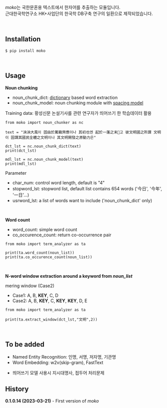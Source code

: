 <i>moko</i>는 국한문혼용 텍스트에서 한자어를 추출하는 모듈입니다. <br>
근대한국학연구소 HK+사업단의 한국학 DB구축 연구의 일환으로 제작되었습니다.

<br>

## Installation
```
$ pip install moko
```
<br>

## Usage
<b> Noun chunking</b>
- noun_chunk_dict: <u>dictionary</u> based word extraction
- noun_chunk_model: noun chunking module with <u>spacing model</u> 

Training data: 황성신문 논설기사를 관련 연구자가 띄어쓰기 한 학습데이터 활용

```
from moko import noun_chunker as nc

text = "泱泱大風이 固由於萬籟齊應이나 其初也엔 起於一蓬之末고 彼文明國之所謂 文明이 固謂其國民全軆之文明이나 其文明開發之原動力은"

dct_lst = nc.noun_chunk_dict(text)
print(dct_lst)

mdl_lst = nc.noun_chunk_model(text)
print(mdl_lst)
```

Parameter
- char_num: control word length, default is "4"
- stopword_lst: stopword list, default list contains 654 words ('今日', '今年', '一日'...)
- usrword_lst: a list of words want to include ('noun_chunk_dict' only)

<br>

<b> Word count </b>
- word_count: simple word count
- co_occurence_count: return co-occurrence pair

```
from moko import term_analyzer as ta

print(ta.word_count(noun_list))
print(ta.co_occurence_count(noun_list))
```
<br>

<b> N-word window extraction around a keyword from <i>noun_list</i></b>

mering window (Case2)
- Case1: A, B, <b>KEY</b>, C, D
- Case2: A, B, <b>KEY</b>, C, <b>KEY</b>, <b>KEY</b>, D, E

```
from moko import term_analyzer as ta

print(ta.extract_window(dct_lst,"文明",2))
```

<br>

## To be added
- Named Entity Recognition: 인명, 서명, 저자명, 기관명 
- Word Embedding: w2v(skip-gram), FastText
+ 띄어쓰기 모델 사용시 지시대명사, 접두어 처리문제

## History
<b>0.1.0.14 (2023-03-21)</b> - First version of <i>moko</i>
